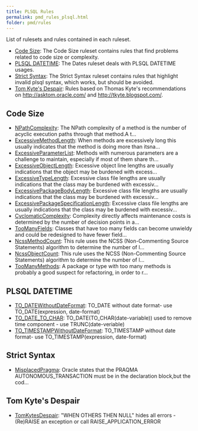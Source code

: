 ```yaml
---
title: PLSQL Rules
permalink: pmd_rules_plsql.html
folder: pmd/rules
---
```

List of rulesets and rules contained in each ruleset.

*   [Code Size](pmd_rules_plsql_codesize.html): The Code Size ruleset contains rules that find problems related to code size or complexity.
*   [PLSQL DATETIME](pmd_rules_plsql_dates.html): The Dates ruleset deals with PLSQL DATETIME usages.
*   [Strict Syntax](pmd_rules_plsql_strictsyntax.html): The Strict Syntax ruleset contains rules that highlight invalid plsql syntax, which works, but should be avoided.
*   [Tom Kyte's Despair](pmd_rules_plsql_TomKytesDespair.html): Rules based on Thomas Kyte's recommendations on http://asktom.oracle.com/ and http://tkyte.blogspot.com/.

## Code Size
*   [NPathComplexity](pmd_rules_plsql_codesize.html#npathcomplexity): The NPath complexity of a method is the number of acyclic execution paths through that method.A t...
*   [ExcessiveMethodLength](pmd_rules_plsql_codesize.html#excessivemethodlength): When methods are excessively long this usually indicates that the method is doing more than itsna...
*   [ExcessiveParameterList](pmd_rules_plsql_codesize.html#excessiveparameterlist): Methods with numerous parameters are a challenge to maintain, especially if most of them share th...
*   [ExcessiveObjectLength](pmd_rules_plsql_codesize.html#excessiveobjectlength): Excessive object line lengths are usually indications that the object may be burdened with excess...
*   [ExcessiveTypeLength](pmd_rules_plsql_codesize.html#excessivetypelength): Excessive class file lengths are usually indications that the class may be burdened with excessiv...
*   [ExcessivePackageBodyLength](pmd_rules_plsql_codesize.html#excessivepackagebodylength): Excessive class file lengths are usually indications that the class may be burdened with excessiv...
*   [ExcessivePackageSpecificationLength](pmd_rules_plsql_codesize.html#excessivepackagespecificationlength): Excessive class file lengths are usually indications that the class may be burdened with excessiv...
*   [CyclomaticComplexity](pmd_rules_plsql_codesize.html#cyclomaticcomplexity): Complexity directly affects maintenance costs is determined by the number of decision points in a...
*   [TooManyFields](pmd_rules_plsql_codesize.html#toomanyfields): Classes that have too many fields can become unwieldy and could be redesigned to have fewer field...
*   [NcssMethodCount](pmd_rules_plsql_codesize.html#ncssmethodcount): This rule uses the NCSS (Non-Commenting Source Statements) algorithm to determine the number of l...
*   [NcssObjectCount](pmd_rules_plsql_codesize.html#ncssobjectcount): This rule uses the NCSS (Non-Commenting Source Statements) algorithm to determine the number of l...
*   [TooManyMethods](pmd_rules_plsql_codesize.html#toomanymethods): A package or type with too many methods is probably a good suspect for refactoring, in order to r...

## PLSQL DATETIME
*   [TO_DATEWithoutDateFormat](pmd_rules_plsql_dates.html#to_datewithoutdateformat): TO_DATE without date format- use TO_DATE(expression, date-format)
*   [TO_DATE_TO_CHAR](pmd_rules_plsql_dates.html#to_date_to_char): TO_DATE(TO_CHAR(date-variable)) used to remove time component - use TRUNC(date-veriable)
*   [TO_TIMESTAMPWithoutDateFormat](pmd_rules_plsql_dates.html#to_timestampwithoutdateformat): TO_TIMESTAMP without date format- use TO_TIMESTAMP(expression, date-format)

## Strict Syntax
*   [MisplacedPragma](pmd_rules_plsql_strictsyntax.html#misplacedpragma): Oracle states that the PRAQMA AUTONOMOUS_TRANSACTION must be in the declaration block,but the cod...

## Tom Kyte's Despair
*   [TomKytesDespair](pmd_rules_plsql_TomKytesDespair.html#tomkytesdespair): "WHEN OTHERS THEN NULL" hides all errors - (Re)RAISE an exception or call RAISE_APPLICATION_ERROR

